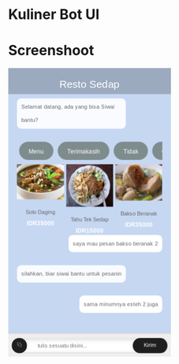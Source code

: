 
# Kuliner Bot UI

# Screenshoot

![Screenshoot](https://raw.githubusercontent.com/cyberid41/kuliner-bot-ui/master/static/screenshot.png)
